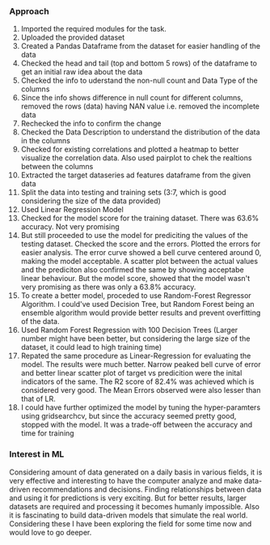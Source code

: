 ### Approach
1. Imported the required modules for the task.
2. Uploaded the provided dataset
3. Created a Pandas Dataframe from the dataset for easier handling of the data
4. Checked the head and tail (top and bottom 5 rows) of the dataframe to get an initial raw idea about the data
5. Checked the info to uderstand the non-null count and Data Type of the columns
6. Since the info shows difference in null count for different columns, removed the rows (data) having NAN value i.e. removed the incomplete data
7. Rechecked the info to confirm the change
8. Checked the Data Description to understand the distribution of the data in the columns
9. Checked for existing correlations and plotted a heatmap to better visualize the correlation data. Also used pairplot to chek the realtions between the columns
10. Extracted the target dataseries ad features dataframe from the given data
11. Split the data into testing and training sets (3:7, which is good considering the size of the data provided)
12. Used Linear Regression Model
13. Checked for the model score for the training dataset. There was 63.6% accuracy. Not very promising
14. But still proceeded to use the model for prediciting the values of the testing dataset. Checked the score and the errors. Plotted the errors for easier analysis. The error curve showed a bell curve centered around 0, making the model acceptable. A scatter plot between the actual values and the prediciton also confirmed the same by showing acceptabe linear behaviour. But the model score, showed that the model wasn't very promising as there was only a 63.8% accuracy.
15. To create a better model, proceded to use Random-Forest Regressor Algorithm. I could've used Decision Tree, but Random Forest being an ensemble algorithm would provide better results and prevent overfitting of the data.
16. Used Random Forest Regression with 100 Decision Trees (Larger number might have been better, but considering the large size of the dataset, it could lead to high training time)
17. Repated the same procedure as Linear-Regression for evaluating the model. The results were much better. Narrow peaked bell curve of error and better linear scatter plot of target vs predicition were the inital indicators of the same. The R2 score of 82.4% was achieved which is considered very good. The Mean Errors observed were also lesser than that of LR. 
18. I could have further optimized the model by tuning the hyper-paramters using gridsearchcv, but since the accuracy seemed pretty good, stopped with the model. It was a trade-off between the accuracy and time for training 

### Interest in ML
Considering amount of data generated on a daily basis in various fields, it is very effective and interesting to have the computer analyze and make data-driven recommendations and decisions. Finding relationships between data and using it for predictions is very exciting. But for better results, larger datasets are required and processing it becomes humanly impossible. Also it is fascinating to build data-driven models that simulate the real world. Considering these I have been exploring the field for some time now and would love to go deeper. 
